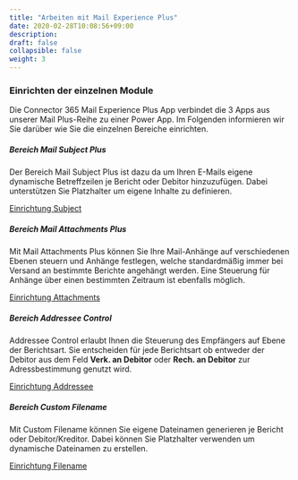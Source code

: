 ```yaml
---
title: "Arbeiten mit Mail Experience Plus"
date: 2020-02-28T10:08:56+09:00
description: 
draft: false
collapsible: false
weight: 3
---
```


### Einrichten der einzelnen Module
Die Connector 365 Mail Experience Plus App verbindet die 3 Apps aus unserer Mail Plus-Reihe zu einer Power App. Im Folgenden informieren wir Sie darüber wie Sie die einzelnen Bereiche einrichten. 


##### Bereich Mail Subject Plus
Der Bereich Mail Subject Plus ist dazu da um Ihren E-Mails eigene dynamische Betreffzeilen je Bericht oder Debitor hinzuzufügen. Dabei unterstützen Sie Platzhalter um eigene Inhalte zu definieren.

[Einrichtung Subject](https://docs.belware.de/de-de/apps/mail-subject-plus/first-steps/setup/)

##### Bereich Mail Attachments Plus
Mit Mail Attachments Plus können Sie Ihre Mail-Anhänge auf verschiedenen Ebenen steuern und Anhänge festlegen, welche standardmäßig immer bei Versand an bestimmte Berichte angehängt werden. Eine Steuerung für Anhänge über einen bestimmten Zeitraum ist ebenfalls möglich.

[Einrichtung Attachments](https://docs.belware.de/de-de/apps/mail-attachments-plus/first-steps/setup/)

##### Bereich Addressee Control
Addressee Control erlaubt Ihnen die Steuerung des Empfängers auf Ebene der Berichtsart.
Sie entscheiden für jede Berichtsart ob entweder der Debitor aus dem Feld **Verk. an Debitor** oder **Rech. an Debitor** zur Adressbestimmung genutzt wird.

[Einrichtung Addressee](https://docs.belware.de/de-de/apps/addressee-control/first-steps/setup/)

##### Bereich Custom Filename
Mit Custom Filename können Sie eigene Dateinamen generieren je Bericht oder Debitor/Kreditor. Dabei können Sie Platzhalter verwenden um dynamische Dateinamen zu erstellen.

[Einrichtung Filename](https://docs.belware.de/de-de/apps/custom-filename/first-steps/setup/)